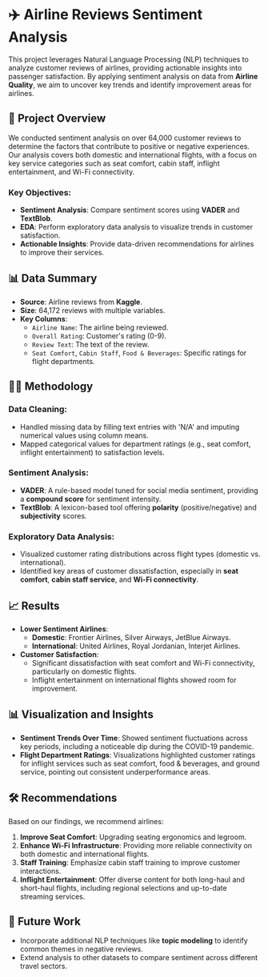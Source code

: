 # ✈️ Airline Reviews Sentiment Analysis

This project leverages Natural Language Processing (NLP) techniques to analyze customer reviews of airlines, providing actionable insights into passenger satisfaction. By applying sentiment analysis on data from **Airline Quality**, we aim to uncover key trends and identify improvement areas for airlines.

## 📝 Project Overview
We conducted sentiment analysis on over 64,000 customer reviews to determine the factors that contribute to positive or negative experiences. Our analysis covers both domestic and international flights, with a focus on key service categories such as seat comfort, cabin staff, inflight entertainment, and Wi-Fi connectivity.

### Key Objectives:
- **Sentiment Analysis**: Compare sentiment scores using **VADER** and **TextBlob**.
- **EDA**: Perform exploratory data analysis to visualize trends in customer satisfaction.
- **Actionable Insights**: Provide data-driven recommendations for airlines to improve their services.

## 📊 Data Summary
- **Source**: Airline reviews from **Kaggle**.
- **Size**: 64,172 reviews with multiple variables.
- **Key Columns**:
  - `Airline Name`: The airline being reviewed.
  - `Overall Rating`: Customer's rating (0-9).
  - `Review Text`: The text of the review.
  - `Seat Comfort`, `Cabin Staff`, `Food & Beverages`: Specific ratings for flight departments.

## 🧑‍💻 Methodology
### Data Cleaning:
- Handled missing data by filling text entries with 'N/A' and imputing numerical values using column means.
- Mapped categorical values for department ratings (e.g., seat comfort, inflight entertainment) to satisfaction levels.

### Sentiment Analysis:
- **VADER**: A rule-based model tuned for social media sentiment, providing a **compound score** for sentiment intensity.
- **TextBlob**: A lexicon-based tool offering **polarity** (positive/negative) and **subjectivity** scores.

### Exploratory Data Analysis:
- Visualized customer rating distributions across flight types (domestic vs. international).
- Identified key areas of customer dissatisfaction, especially in **seat comfort**, **cabin staff service**, and **Wi-Fi connectivity**.

## 📈 Results
- **Lower Sentiment Airlines**: 
  - **Domestic**: Frontier Airlines, Silver Airways, JetBlue Airways.
  - **International**: United Airlines, Royal Jordanian, Interjet Airlines.
- **Customer Satisfaction**:
  - Significant dissatisfaction with seat comfort and Wi-Fi connectivity, particularly on domestic flights.
  - Inflight entertainment on international flights showed room for improvement.


## 📊 Visualization and Insights
- **Sentiment Trends Over Time**: Showed sentiment fluctuations across key periods, including a noticeable dip during the COVID-19 pandemic.
- **Flight Department Ratings**: Visualizations highlighted customer ratings for inflight services such as seat comfort, food & beverages, and ground service, pointing out consistent underperformance areas.
  
## 🛠️ Recommendations
Based on our findings, we recommend airlines:
1. **Improve Seat Comfort**: Upgrading seating ergonomics and legroom.
2. **Enhance Wi-Fi Infrastructure**: Providing more reliable connectivity on both domestic and international flights.
3. **Staff Training**: Emphasize cabin staff training to improve customer interactions.
4. **Inflight Entertainment**: Offer diverse content for both long-haul and short-haul flights, including regional selections and up-to-date streaming services.

## 🚀 Future Work
- Incorporate additional NLP techniques like **topic modeling** to identify common themes in negative reviews.
- Extend analysis to other datasets to compare sentiment across different travel sectors.
